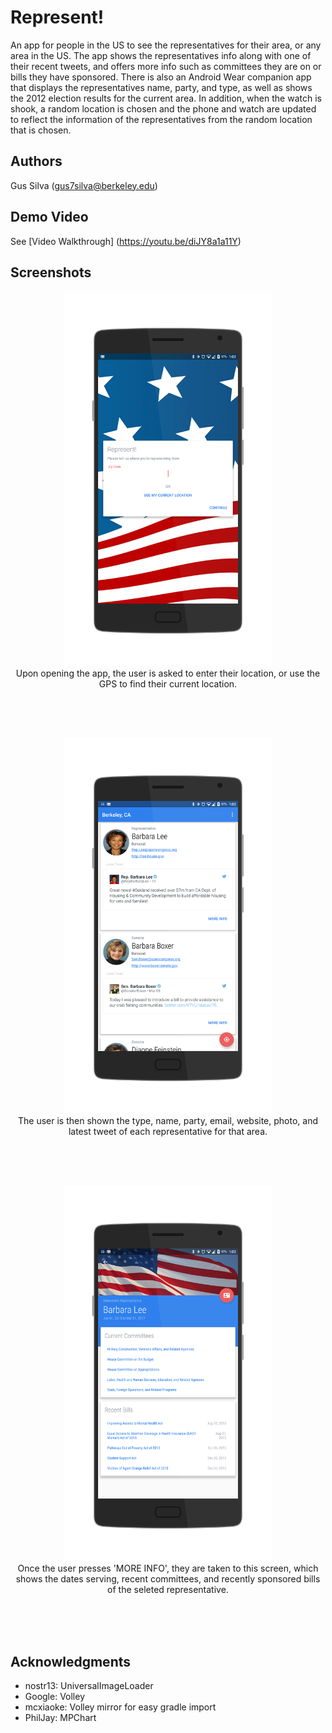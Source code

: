 # Represent!

An app for people in the US to see the representatives for their area, or any area in the US. The app shows the representatives info along with one of their recent tweets, and offers more info such as committees they are on or bills they have sponsored. There is also an Android Wear companion app that displays the representatives name, party, and type, as well as shows the 2012 election results for the current area. In addition, when the watch is shook, a random location is chosen and the phone and watch are updated to reflect the information of the representatives from the random location that is chosen.

## Authors

Gus Silva ([gus7silva@berkeley.edu](mailto:gus7silva@berkeley.edu))

## Demo Video

See [Video Walkthrough] (https://youtu.be/diJY8a1a11Y)

## Screenshots


  <p align="center">
    <img src="screenshots/screen1.png" height="600" alt="Screenshot"/>
    <br>
    Upon opening the app, the user is asked to enter their location, or use the GPS to find their current location.<br>
  </p> <br><br><br>
  
  <p align="center">
    <img src="screenshots/screen2.png" height="600" alt="Screenshot"/>
    <br>
    The user is then shown the type, name, party, email, website, photo, and latest tweet of each representative for that area.<br>
  </p><br><br><br>
  
  <p align="center">
    <img src="screenshots/screen3.png" height="600" alt="Screenshot"/>
    <br>
    Once the user presses 'MORE INFO', they are taken to this screen, which shows the dates serving, recent committees, and recently sponsored bills of the seleted representative. <br>
  </p><br><br><br>

## Acknowledgments

* nostr13:  UniversalImageLoader
* Google: Volley
* mcxiaoke: Volley mirror for easy gradle import
* PhilJay: MPChart
